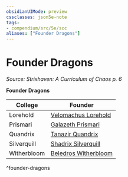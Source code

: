 ```yaml
---
obsidianUIMode: preview
cssclasses: json5e-note
tags:
- compendium/src/5e/scc
aliases: ["Founder Dragons"]
---
```

# Founder Dragons
*Source: Strixhaven: A Curriculum of Chaos p. 6* 

**Founder Dragons**

| College | Founder |
|---------|---------|
| Lorehold | [Velomachus Lorehold](/2-Mechanics/CLI/bestiary/npc/velomachus-lorehold-scc.md) |
| Prismari | [Galazeth Prismari](/2-Mechanics/CLI/bestiary/npc/galazeth-prismari-scc.md) |
| Quandrix | [Tanazir Quandrix](/2-Mechanics/CLI/bestiary/npc/tanazir-quandrix-scc.md) |
| Silverquill | [Shadrix Silverquill](/2-Mechanics/CLI/bestiary/npc/shadrix-silverquill-scc.md) |
| Witherbloom | [Beledros Witherbloom](/2-Mechanics/CLI/bestiary/npc/beledros-witherbloom-scc.md) |
^founder-dragons